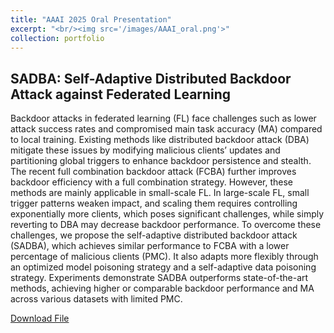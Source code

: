 ```yaml
---
title: "AAAI 2025 Oral Presentation"
excerpt: "<br/><img src='/images/AAAI_oral.png'>"
collection: portfolio
---
```


## SADBA: Self-Adaptive Distributed Backdoor Attack against Federated Learning

Backdoor attacks in federated learning (FL) face challenges such as lower attack success rates and compromised main task accuracy (MA) compared to local training. Existing methods like distributed backdoor attack (DBA) mitigate these issues by modifying malicious clients’ updates and partitioning global triggers to enhance backdoor persistence and stealth. The recent full combination backdoor attack (FCBA) further improves backdoor efficiency with a full combination strategy. However, these methods are mainly applicable in small-scale FL. In large-scale FL, small trigger patterns weaken impact, and scaling them requires controlling exponentially more clients, which poses significant challenges, while simply reverting to DBA may decrease backdoor performance. To overcome these challenges, we propose the self-adaptive distributed backdoor attack (SADBA), which achieves similar performance to FCBA with a lower percentage of malicious clients (PMC). It also adapts more flexibly through an optimized model poisoning strategy and a self-adaptive data poisoning strategy. Experiments demonstrate SADBA outperforms state-of-the-art methods, achieving higher or comparable backdoor performance and MA across various datasets with limited PMC.

[Download File](https://plague155.github.io/files/AAAI25_oral.pdf)
